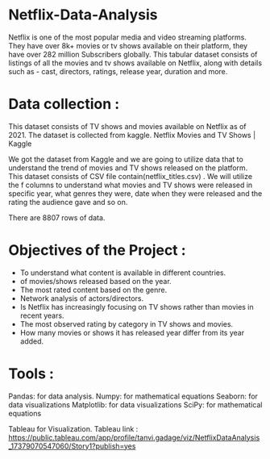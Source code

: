 # Netflix-Data-Analysis
Netflix is one of the most popular media and video streaming platforms. They have over 8k+ movies or tv shows available on their platform, they have over 282 million Subscribers globally. This tabular dataset consists of listings of all the movies and tv shows available on Netflix, along with details such as - cast, directors, ratings, release year, duration and more.

# Data collection : 
This dataset consists of TV shows and movies available on Netflix as of 2021. 
The dataset is collected from kaggle.
Netflix Movies and TV Shows | Kaggle

We got the dataset from Kaggle and we are going to utilize data that to understand the trend of movies and TV shows released on the platform.
This dataset consists of CSV file contain(netflix_titles.csv) . We will utilize the f columns to understand what movies and TV shows were released in specific year, what genres they were, date when they were released and the rating the audience gave and so on.

There are  8807 rows of data.
 
# Objectives of the Project :
- To understand what content is available in different countries.
- of movies/shows released based on the year.
- The most rated content based on the genre.
- Network analysis of actors/directors.
- Is Netflix has increasingly focusing on TV shows rather than movies in recent years.
- The most observed rating by category in TV shows and movies.
- How many movies or shows it has released year differ from its year added.
  
# Tools :
Pandas: for data analysis.
Numpy: for mathematical equations
Seaborn: for data visualizations
Matplotlib: for data visualizations
SciPy: for mathematical equations

Tableau for Visualization.
Tableau link  : https://public.tableau.com/app/profile/tanvi.gadage/viz/NetflixDataAnalysis_17379070547060/Story1?publish=yes

